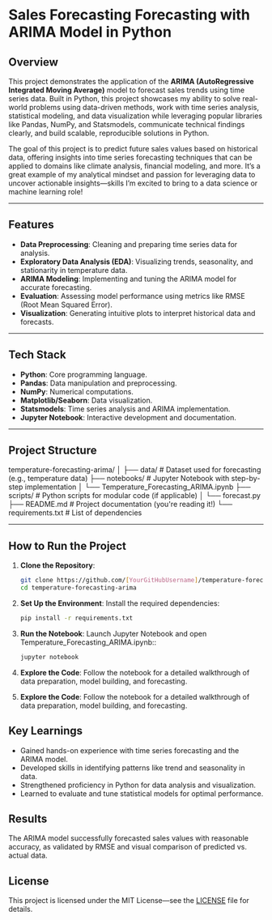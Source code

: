 # Sales Forecasting Forecasting with ARIMA Model in Python

## Overview
This project demonstrates the application of the **ARIMA (AutoRegressive Integrated Moving Average)** model to forecast sales trends using time series data. Built in Python, this project showcases my ability to solve real-world problems using data-driven methods, work with time series analysis, statistical modeling, and data visualization while leveraging popular libraries like Pandas, NumPy, and Statsmodels, communicate technical findings clearly, and build scalable, reproducible solutions in Python.

The goal of this project is to predict future sales values based on historical data, offering insights into time series forecasting techniques that can be applied to domains like climate analysis, financial modeling, and more. It’s a great example of my analytical mindset and passion for leveraging data to uncover actionable insights—skills I’m excited to bring to a data science or machine learning role!


---

## Features
- **Data Preprocessing**: Cleaning and preparing time series data for analysis.
- **Exploratory Data Analysis (EDA)**: Visualizing trends, seasonality, and stationarity in temperature data.
- **ARIMA Modeling**: Implementing and tuning the ARIMA model for accurate forecasting.
- **Evaluation**: Assessing model performance using metrics like RMSE (Root Mean Squared Error).
- **Visualization**: Generating intuitive plots to interpret historical data and forecasts.

---

## Tech Stack
- **Python**: Core programming language.
- **Pandas**: Data manipulation and preprocessing.
- **NumPy**: Numerical computations.
- **Matplotlib/Seaborn**: Data visualization.
- **Statsmodels**: Time series analysis and ARIMA implementation.
- **Jupyter Notebook**: Interactive development and documentation.

---

## Project Structure

temperature-forecasting-arima/
│
├── data/                  # Dataset used for forecasting (e.g., temperature data)
├── notebooks/             # Jupyter Notebook with step-by-step implementation
│   └── Temperature_Forecasting_ARIMA.ipynb
├── scripts/               # Python scripts for modular code (if applicable)
│   └── forecast.py
├── README.md              # Project documentation (you're reading it!)
└── requirements.txt       # List of dependencies


---

## How to Run the Project
1. **Clone the Repository**:
   ```bash
   git clone https://github.com/[YourGitHubUsername]/temperature-forecasting-arima.git
   cd temperature-forecasting-arima


2. **Set Up the Environment**: Install the required dependencies:
   ```bash
   pip install -r requirements.txt

   
3. **Run the Notebook**: Launch Jupyter Notebook and open Temperature_Forecasting_ARIMA.ipynb::
   ```bash
   jupyter notebook

4. **Explore the Code**: Follow the notebook for a detailed walkthrough of data preparation, model building, and forecasting.


4. **Explore the Code**:
Follow the notebook for a detailed walkthrough of data preparation, model building, and forecasting.

## Key Learnings
- Gained hands-on experience with time series forecasting and the ARIMA model.
- Developed skills in identifying patterns like trend and seasonality in data.
- Strengthened proficiency in Python for data analysis and visualization.
- Learned to evaluate and tune statistical models for optimal performance.

## Results
The ARIMA model successfully forecasted sales values with reasonable accuracy, as validated by RMSE and visual comparison of predicted vs. actual data.

## License
This project is licensed under the MIT License—see the [LICENSE](LICENSE) file for details.
